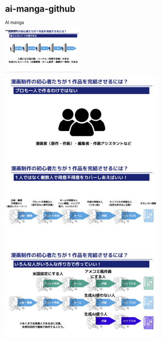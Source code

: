 # ai-manga-github

AI manga

<img src="/assets/slide1.png" width="50%">

![slide2](/assets/slide2.png)
![slide3](/assets/slide3.png)
![slide4](/assets/slide4.png)